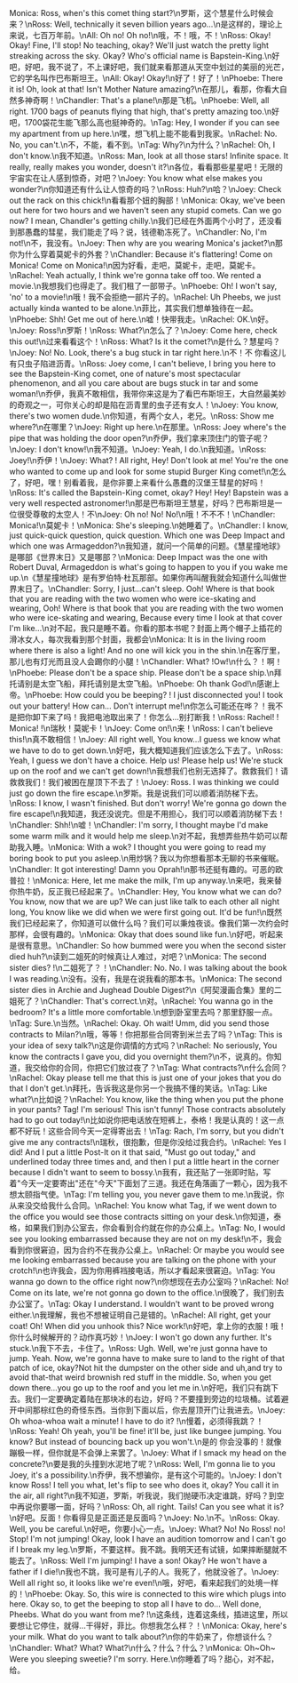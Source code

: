 Monica: Ross, when's this comet thing start?\n罗斯，这个慧星什么时候会来？\nRoss: Well, technically it seven billion years ago…\n是这样的，理论上来说，七百万年前。\nAll: Oh no! Oh no!\n哦，不！哦，不！\nRoss: Okay! Okay! Fine, I'll stop! No teaching, okay? We'll just watch the pretty light streaking across the sky. Okay? Who's official name is Bapstein-King.\n好吧，好吧，我不说了，不上课好吧，我们就来看那道从天空中划过的美丽的光芒，它的学名叫作巴布斯坦王。\nAll: Okay! Okay!\n好了！好了！\nPhoebe: There it is! Oh, look at that! Isn't Mother Nature amazing?\n在那儿，看那，你看大自然多神奇啊！\nChandler: That's a plane!\n那是飞机。\nPhoebe: Well, all right. 1700 bags of peanuts flying that high, that's pretty amazing too.\n好吧，1700袋花生能飞那么高也挺神奇的。\nTag: Hey, I wonder if you can see my apartment from up here.\n嘿，想飞机上能不能看到我家。\nRachel: No. No, you can't.\n不，不能，看不到。\nTag: Why?\n为什么？\nRachel: Oh, I don't know.\n我不知道。\nRoss: Man, look at all those stars! Infinite space. It really, really makes you wonder, doesn't it?\n各位，看看那些星星吧！无限的宇宙实在让人感到惊奇，对吧？\nJoey: You know what else makes you wonder?\n你知道还有什么让人惊奇的吗？\nRoss: Huh?\n哈？\nJoey: Check out the rack on this chick!\n看看那个妞的胸部！\nMonica: Okay, we've been out here for two hours and we haven't seen any stupid comets. Can we go now? I mean, Chandler's getting chilly.\n我们已经在外面两个小时了，还没看到那愚蠢的彗星，我们能走了吗？说，钱德勒冻死了。\nChandler: No, I'm not!\n不，我没有。\nJoey: Then why are you wearing Monica's jacket?\n那你为什么穿着莫妮卡的外套？\nChandler: Because it's flattering! Come on Monica! Come on Monica!\n因为好看，走吧，莫妮卡，走吧，莫妮卡。\nRachel: Yeah actually, I think we're gonna take off too. We rented a movie.\n我想我们也得走了。我们租了一部带子。\nPhoebe: Oh! I won't say, 'no' to a movie!\n哦！我不会拒绝一部片子的。\nRachel: Uh Pheebs, we just actually kinda wanted to be alone.\n菲比，其实我们想单独待在一起。\nPhoebe: Shh! Get me out of here.\n嘘！快带我走。\nRachel: OK.\n好。\nJoey: Ross!\n罗斯！\nRoss: What?\n怎么了？\nJoey: Come here, check this out!\n过来看看这个！\nRoss: What? Is it the comet?\n是什么？慧星吗？\nJoey: No! No. Look, there's a bug stuck in tar right here.\n不！不 你看这儿有只虫子陷进沥青。\nRoss: Joey come, I can't believe, I bring you here to see the Bapstein-King comet, one of nature's most spectacular phenomenon, and all you care about are bugs stuck in tar and some woman!\n乔伊，我真不敢相信，我带你来这是为了看巴布斯坦王，大自然最美妙的奇观之一，可你关心的却是陷在沥青里的虫子还有女人！\nJoey: You know, there's two women dude.\n你知道，有两个女人，老兄。\nRoss: Show me where?\n在哪里？\nJoey: Right up here.\n在那里。\nRoss: Joey where's the pipe that was holding the door open?\n乔伊，我们拿来顶住门的管子呢？\nJoey: I don't know!\n我不知道。\nJoey: Yeah, I do.\n我知道。\nRoss: Joey!\n乔伊！\nJoey: What? ! All right, Hey! Don't look at me! You're the one who wanted to come up and look for some stupid Burger King comet!\n怎么了，好吧，嘿！别看着我，是你非要上来看什么愚蠢的汉堡王彗星的好吗！\nRoss: It's called the Bapstein-King comet, okay? Hey! Hey! Bapstein was a very well respected astronomer!\n那是巴布斯坦王慧星，好吗？巴布斯坦是一位很受尊敬的太空人！不\nJoey: Oh no! No! No!\n哦！不不不！\nChandler: Monica!\n莫妮卡！\nMonica: She's sleeping.\n她睡着了。\nChandler: I know, just quick-quick question, quick question. Which one was Deep Impact and which one was Armageddon?\n我知道，就问一个简单的问题。《慧星撞地球》是哪部《世界末日》又是哪部？\nMonica: Deep Impact was the one with Robert Duval, Armageddon is what's going to happen to you if you wake me up.\n《慧星撞地球》是有罗伯特·杜瓦那部。如果你再叫醒我就会知道什么叫做世界末日了。\nChandler: Sorry, I just…can't sleep. Ooh! Where is that book that you are reading with the two women who were ice-skating and wearing, Ooh! Where is that book that you are reading with the two women who were ice-skating and wearing, Because every time I look at that cover I'm like…\n对不起，我只是睡不着。你看的那本书呢？封面上两个帽子上插花的滑冰女人，每次我看到那个封面，我都会\nMonica: It is in the living room where there is also a light! And no one will kick you in the shin.\n在客厅里，那儿也有灯光而且没人会踢你的小腿！\nChandler: What? !Ow!\n什么？！啊！\nPhoebe: Please don't be a space ship. Please don't be a space ship.\n拜托请别是太空飞船，拜托请别是太空飞船。\nPhoebe: Oh thank God!\n感谢上帝。\nPhoebe: How could you be beeping? ! I just disconnected you! I took out your battery! How can… Don't interrupt me!\n你怎么可能还在哗？！我不是把你卸下来了吗！我把电池取出来了！你怎么…别打断我！\nRoss: Rachel! ! Monica! !\n瑞秋！莫妮卡！\nJoey: Come on!\n来！\nRoss: I can't believe this!\n真不敢相信！\nJoey: All right well, You know…I guess we know what we have to do to get down.\n好吧，我大概知道我们应该怎么下去了。\nRoss: Yeah, I guess we don't have a choice. Help us! Please help us! We're stuck up on the roof and we can't get down!\n我想我们也别无选择了。救救我们！请救救我们！我们被困在屋顶下不去了！\nJoey: Ross. I was thinking we could just go down the fire escape.\n罗斯。我是说我们可以顺着消防梯下去。\nRoss: I know, I wasn't finished. But don't worry! We're gonna go down the fire escape!\n我知道，我还没说完。但是不用担心，我们可以顺着消防梯下去！\nChandler: Shh!\n嘘！\nChandler: I'm sorry, I thought maybe I'd make some warm milk and it would help me sleep.\n对不起，我想弄些热牛奶可以帮助我入睡。\nMonica: With a wok? I thought you were going to read my boring book to put you asleep.\n用炒锅？我以为你想看那本无聊的书来催眠。\nChandler: It got interesting! Damn you Oprah!\n那书还挺有趣的。可恶的欧普拉！\nMonica: Here, let me make the milk, I'm up anyway.\n来吧，我来替你热牛奶，反正我已经起来了。\nChandler: Hey, You know what we can do? You know, now that we are up? We can just like talk to each other all night long, You know like we did when we were first going out. It'd be fun!\n既然我们已经起来了，你知道可以做什么吗？我们可以秉烛夜谈。像我们第一次约会时那样，会很有趣的。\nMonica: Okay that does sound like fun.\n好吧，听起来是很有意思。\nChandler: So how bummed were you when the second sister died huh?\n读到二姐死的时候真让人难过，对吧？\nMonica: The second sister dies? !\n二姐死了？！\nChandler: No. No. I was talking about the book I was reading.\n没有。没有，我是在说我看的那本书。\nMonica: The second sister dies in Archie and Jughead Double Digest?\n《阿契漫画合集》里的二姐死了？\nChandler: That's correct.\n对。\nRachel: You wanna go in the bedroom? It's a little more comfortable.\n想到卧室里去吗？那里舒服一点。\nTag: Sure.\n当然。\nRachel: Okay. Oh wait! Umm, did you send those contracts to Milan?\n哦，等等！你把那些合同寄到米兰去了吗？\nTag: This is your idea of sexy talk?\n这是你调情的方式吗？\nRachel: No seriously, You know the contracts I gave you, did you overnight them?\n不，说真的。你知道，我交给你的合同，你把它们放过夜了？\nTag: What contracts?\n什么合同？\nRachel: Okay please tell me that this is just one of your jokes that you do that I don't get.\n拜托，告诉我这是你另一个我搞不懂的笑话。\nTag: Like what?\n比如说？\nRachel: You know, like the thing when you put the phone in your pants? Tag! I'm serious! This isn't funny! Those contracts absolutely had to go out today!\n比如说你把电话放在短裤上，泰格！我是认真的！这一点都不好玩！这些合同今天一定得寄出去！\nTag: Rach, I'm sorry, but you didn't give me any contracts!\n瑞秋，很抱歉，但是你没给过我合约。\nRachel: Yes I did! And I put a little Post-It on it that said, "Must go out today," and underlined today three times and, and then I put a little heart in the corner because I didn't want to seem to bossy.\n我有，我还贴了一张即时贴，写着"今天一定要寄出"还在"今天"下面划了三道。我还在角落画了一颗心，因为我不想太颐指气使。\nTag: I'm telling you, you never gave them to me.\n我说，你从来没交给我什么合同。\nRachel: You know what Tag, if we went down to the office you would see those contracts sitting on your desk.\n你知道，泰格，如果我们到办公室去，你会看到合约就在你的办公桌上。\nTag: No, I would see you looking embarrassed because they are not on my desk!\n不，我会看到你很窘迫，因为合约不在我办公桌上。\nRachel: Or maybe you would see me looking embarrassed because you are talking on the phone with your crotch!\n也许我会，因为你用裤裆接电话，所以才看起来很窘迫。\nTag: You wanna go down to the office right now?\n你想现在去办公室吗？\nRachel: No! Come on its late, we're not gonna go down to the office.\n很晚了，我们别去办公室了。\nTag: Okay I understand. I wouldn't want to be proved wrong either.\n我理解，我也不想被证明自己是错的。\nRachel: All right, get your coat! Oh! When did you unhook this? Nice work!\n好吧，拿上你的衣服！哦！你什么时候解开的？动作真巧妙！\nJoey: I won't go down any further. It's stuck.\n我下不去，卡住了。\nRoss: Ugh. Well, we're just gonna have to jump. Yeah. Now, we're gonna have to make sure to land to the right of that patch of ice, okay?Not hit the dumpster on the other side and uh,and try to avoid that-that weird brownish red stuff in the middle. So, when you get down there…you go up to the roof and you let me in.\n好吧，我们只有跳下去。我们一定要确定着陆在那块冰的右边，好吗？不要撞到旁边的垃圾桶。试着避开中间那棕红色的奇怪东西。当你到下面以后，你去屋顶开门让我进去。\nJoey: Oh whoa-whoa wait a minute! I have to do it? !\n慢着，必须得我跳？！\nRoss: Yeah! Oh yeah, you'll be fine! it'll be, just like bungee jumping. You know? But instead of bouncing back up you won't.\n是的 你会没事的！就像蹦极一样，但你就是不会弹上来罢了。\nJoey: What if I smack my head on the concrete?\n要是我的头撞到水泥地了呢？\nRoss: Well, I'm gonna lie to you Joey, it's a possibility.\n乔伊，我不想骗你，是有这个可能的。\nJoey: I don't know Ross! I tell you what, let's flip to see who does it, okay? You call it in the air, all right?\n我不知道，罗斯，听我说，我们抛硬币决定谁跳，好吗？到空中再说你要哪一面，好吗？\nRoss: Oh, all right. Tails! Can you see what it is?\n好吧。反面！你看得见是正面还是反面吗？\nJoey: No.\n不。\nRoss: Okay. Well, you be careful.\n好吧，你要小心一点。\nJoey: What? No! No Ross! no! Stop! I'm not jumping! Okay, look I have an audition tomorrow and I can't go if I break my leg.\n罗斯，不要这样。我不跳。我明天还有试镜，如果摔断腿就不能去了。\nRoss: Well I'm jumping! I have a son! Okay? He won't have a father if I die!\n我也不跳，我可是有儿子的人。我死了，他就没爸了。\nJoey: Well all right so, it looks like we're even!\n哦，好吧，看来起我们的处境一样的！\nPhoebe: Okay. So, this wire is connected to this wire which plugs into here. Okay so, to get the beeping to stop all I have to do… Well done, Pheebs. What do you want from me? !\n这条线，连着这条线，插进这里，所以要想让它停住，就得…干得好，菲比。你想我怎么样？！\nMonica: Okay, here's your milk. What do you want to talk about?\n你的牛奶来了，你想谈什么？\nChandler: What? What? What?\n什么？什么？什么？\nMonica: Oh~Oh~ Were you sleeping sweetie? I'm sorry. Here.\n你睡着了吗？甜心，对不起，给。
        